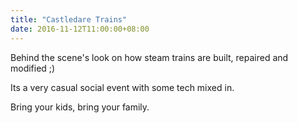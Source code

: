 ```yaml
---
title: "Castledare Trains"
date: 2016-11-12T11:00:00+08:00
---
```


Behind the scene's look on how steam trains are built, repaired and
modified ;)
<!--more-->

Its a very casual social event with some tech mixed in.

Bring your kids, bring your family.
